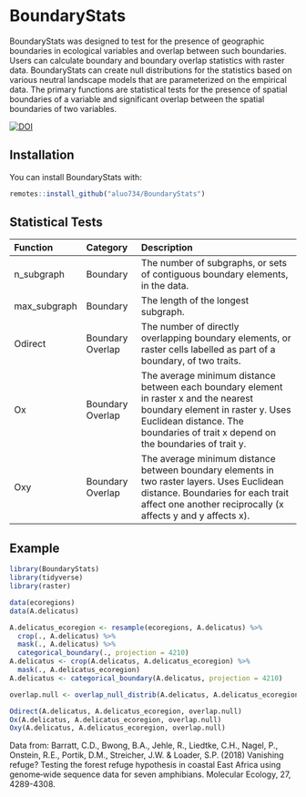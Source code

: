 # BoundaryStats

BoundaryStats was designed to test for the presence of geographic
boundaries in ecological variables and overlap between such boundaries.
Users can calculate boundary and boundary overlap statistics with raster
data. BoundaryStats can create null distributions for the statistics
based on various neutral landscape models that are parameterized on the
empirical data. The primary functions are statistical tests for the
presence of spatial boundaries of a variable and significant overlap
between the spatial boundaries of two variables.

[![DOI](https://zenodo.org/badge/534683960.svg)](https://zenodo.org/badge/latestdoi/534683960)

## Installation

You can install BoundaryStats with:

``` r
remotes::install_github("aluo734/BoundaryStats")
```

## Statistical Tests

<table class="table table-striped table-hover table-condensed" style="margin-left: auto; margin-right: auto;">
<thead>
<tr>
<th style="text-align:left;">
Function
</th>
<th style="text-align:left;">
Category
</th>
<th style="text-align:left;">
Description
</th>
</tr>
</thead>
<tbody>
<tr>
<td style="text-align:left;">
n_subgraph
</td>
<td style="text-align:left;">
Boundary
</td>
<td style="text-align:left;">
The number of subgraphs, or sets of contiguous boundary elements, in the
data.
</td>
</tr>
<tr>
<td style="text-align:left;">
max_subgraph
</td>
<td style="text-align:left;">
Boundary
</td>
<td style="text-align:left;">
The length of the longest subgraph.
</td>
</tr>
<tr>
<td style="text-align:left;">
Odirect
</td>
<td style="text-align:left;">
Boundary Overlap
</td>
<td style="text-align:left;">
The number of directly overlapping boundary elements, or raster cells
labelled as part of a boundary, of two traits.
</td>
</tr>
<tr>
<td style="text-align:left;">
Ox
</td>
<td style="text-align:left;">
Boundary Overlap
</td>
<td style="text-align:left;">
The average minimum distance between each boundary element in raster x
and the nearest boundary element in raster y. Uses Euclidean distance.
The boundaries of trait x depend on the boundaries of trait y.
</td>
</tr>
<tr>
<td style="text-align:left;">
Oxy
</td>
<td style="text-align:left;">
Boundary Overlap
</td>
<td style="text-align:left;">
The average minimum distance between boundary elements in two raster
layers. Uses Euclidean distance. Boundaries for each trait affect one
another reciprocally (x affects y and y affects x).
</td>
</tr>
</tbody>
</table>

## Example

``` r
library(BoundaryStats)
library(tidyverse)
library(raster)

data(ecoregions)
data(A.delicatus)

A.delicatus_ecoregion <- resample(ecoregions, A.delicatus) %>%
  crop(., A.delicatus) %>%
  mask(., A.delicatus) %>%
  categorical_boundary(., projection = 4210)
A.delicatus <- crop(A.delicatus, A.delicatus_ecoregion) %>%
  mask(., A.delicatus_ecoregion)
A.delicatus <- categorical_boundary(A.delicatus, projection = 4210)

overlap.null <- overlap_null_distrib(A.delicatus, A.delicatus_ecoregion, x_cat = T, y_cat = T, n_iterations = 100, projection = 4210, x_model = 'random_cluster', y_model = 'random_cluster')

Odirect(A.delicatus, A.delicatus_ecoregion, overlap.null)
Ox(A.delicatus, A.delicatus_ecoregion, overlap.null)
Oxy(A.delicatus, A.delicatus_ecoregion, overlap.null)
```

Data from: Barratt, C.D., Bwong, B.A., Jehle, R., Liedtke, C.H., Nagel,
P., Onstein, R.E., Portik, D.M., Streicher, J.W. & Loader, S.P. (2018)
Vanishing refuge? Testing the forest refuge hypothesis in coastal East
Africa using genome‐wide sequence data for seven amphibians. Molecular
Ecology, 27, 4289-4308.
